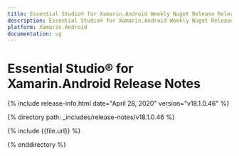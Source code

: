 ```yaml
---
title: Essential Studio® for Xamarin.Android Weekly Nuget Release Release Notes  
description: Essential Studio® for Xamarin.Android Weekly Nuget Release Release Notes  
platform: Xamarin.Android
documentation: ug
---
```


# Essential Studio® for Xamarin.Android  Release Notes  

{% include release-info.html date="April 28, 2020"  version="v18.1.0.46" %} 


{% directory path: _includes/release-notes/v18.1.0.46 %}

{% include {{file.url}} %}

{% enddirectory %}